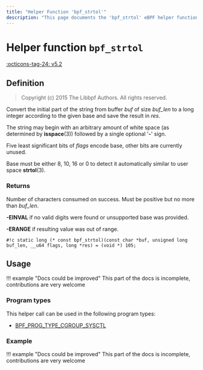 ```yaml
---
title: "Helper Function 'bpf_strtol'"
description: "This page documents the 'bpf_strtol' eBPF helper function, including its defintion, usage, program types that can use it, and examples."
---
```

# Helper function `bpf_strtol`

<!-- [FEATURE_TAG](bpf_strtol) -->
[:octicons-tag-24: v5.2](https://github.com/torvalds/linux/commit/d7a4cb9b6705a89937d12c8158a35a3145dc967a)
<!-- [/FEATURE_TAG] -->

## Definition

> Copyright (c) 2015 The Libbpf Authors. All rights reserved.


<!-- [HELPER_FUNC_DEF] -->
Convert the initial part of the string from buffer _buf_ of size _buf_len_ to a long integer according to the given base and save the result in _res_.

The string may begin with an arbitrary amount of white space (as determined by **isspace**(3)) followed by a single optional '**-**' sign.

Five least significant bits of _flags_ encode base, other bits are currently unused.

Base must be either 8, 10, 16 or 0 to detect it automatically similar to user space **strtol**(3).

### Returns

Number of characters consumed on success. Must be positive but no more than _buf_len_.

**-EINVAL** if no valid digits were found or unsupported base was provided.

**-ERANGE** if resulting value was out of range.

`#!c static long (* const bpf_strtol)(const char *buf, unsigned long buf_len, __u64 flags, long *res) = (void *) 105;`
<!-- [/HELPER_FUNC_DEF] -->

## Usage

!!! example "Docs could be improved"
    This part of the docs is incomplete, contributions are very welcome

### Program types

This helper call can be used in the following program types:

<!-- DO NOT EDIT MANUALLY -->
<!-- [HELPER_FUNC_PROG_REF] -->
 * [BPF_PROG_TYPE_CGROUP_SYSCTL](../program-type/BPF_PROG_TYPE_CGROUP_SYSCTL.md)
<!-- [/HELPER_FUNC_PROG_REF] -->

### Example

!!! example "Docs could be improved"
    This part of the docs is incomplete, contributions are very welcome

